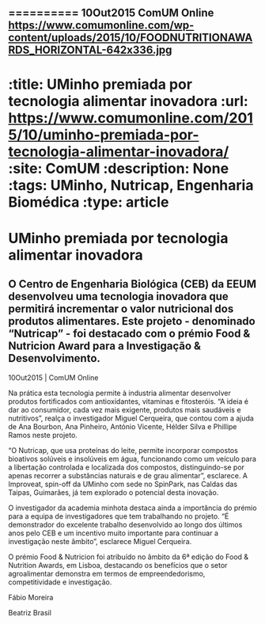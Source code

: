 
==========
10Out2015
ComUM Online
https://www.comumonline.com/wp-content/uploads/2015/10/FOODNUTRITIONAWARDS_HORIZONTAL-642x336.jpg
---
:title: UMinho premiada por tecnologia alimentar inovadora
:url: https://www.comumonline.com/2015/10/uminho-premiada-por-tecnologia-alimentar-inovadora/
:site: ComUM
:description: None
:tags: UMinho, Nutricap, Engenharia Biomédica
:type: article
==========


# **UMinho premiada por tecnologia alimentar inovadora**

## O Centro de Engenharia Biológica (CEB) da EEUM desenvolveu uma tecnologia inovadora que permitirá incrementar o valor nutricional dos produtos alimentares. Este projeto - denominado “Nutricap” - foi destacado com o prémio Food & Nutricion Award para a Investigação & Desenvolvimento.

10Out2015 | ComUM Online

Na prática esta tecnologia permite à industria alimentar desenvolver produtos fortificados com antioxidantes, vitaminas e fitosteróis. “A ideia é dar ao consumidor, cada vez mais exigente, produtos mais saudáveis e nutritivos”, realça o investigador Miguel Cerqueira, que contou com a ajuda de Ana Bourbon, Ana Pinheiro, António Vicente, Hélder Silva e Phillipe Ramos neste projeto.

“O Nutricap, que usa proteínas do leite, permite incorporar compostos bioativos solúveis e insolúveis em água, funcionando como um veículo para a libertação controlada e localizada dos compostos, distinguindo-se por apenas recorrer a substâncias naturais e de grau alimentar”, esclarece. A Improveat, spin-off da UMinho com sede no SpinPark, nas Caldas das Taipas, Guimarães, já tem explorado o potencial desta inovação.

O investigador da academia minhota destaca ainda a importância do prémio para a equipa de investigadores que tem trabalhando no projeto. “É demonstrador do excelente trabalho desenvolvido ao longo dos últimos anos pelo CEB e um incentivo muito importante para continuar a investigação neste âmbito”, esclarece Miguel Cerqueira.

O prémio Food & Nutricion foi atribuído no âmbito da 6ª edição do Food & Nutrition Awards, em Lisboa, destacando os benefícios que o setor agroalimentar demonstra em termos de empreendedorismo, competitividade e investigação.

Fábio Moreira

Beatriz Brasil


